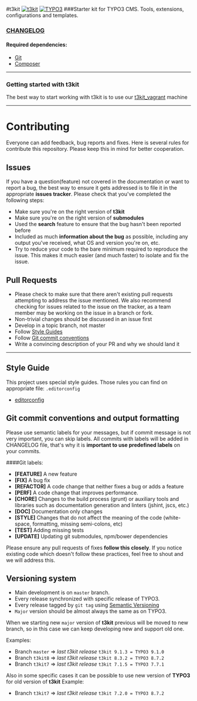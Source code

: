 #t3kit
[![t3kit](https://img.shields.io/badge/t3kit-7.6.0-green.svg?style=flat-square)](https://github.com/t3kit/t3kit)
[![TYPO3](https://img.shields.io/badge/TYPO3-7.6.9-orange.svg?style=flat-square)](https://typo3.org/)
###Starter kit for TYPO3 CMS. Tools, extensions, configurations and templates.

### [CHANGELOG](https://github.com/t3kit/t3kit/blob/master/CHANGELOG.md)

#### Required dependencies:

* [Git](https://git-scm.com/)
* [Composer](https://getcomposer.org/)

***

### Getting started with t3kit

The best way to start working with t3kit is to use our [t3kit_vagrant](https://github.com/t3kit/t3kit_vagrant) machine

***

# Contributing

Everyone can add feedback, bug reports and fixes. Here is several rules for contribute this repository. Please keep this in mind for better cooperation.


## Issues

If you have a question(feature) not covered in the documentation or want to report a bug, the best way to ensure it gets addressed is to file it in the appropriate **issues tracker**. Please check that you've completed the following steps:

* Make sure you're on the right version of **t3kit**
* Make sure you're on the right version of **submodules**
* Used the **search** feature to ensure that the bug hasn't been reported before
* Included as much **information about the bug** as possible, including any output you've received, what OS and version you're on, etc.
* Try to reduce your code to the bare minimum required to reproduce the issue. This makes it much easier (and much faster) to isolate and fix the issue.


## Pull Requests

* Please check to make sure that there aren't existing pull requests attempting to address the issue mentioned. We also recommend checking for issues related to the issue on the tracker, as a team member may be working on the issue in a branch or fork.
* Non-trivial changes should be discussed in an issue first
* Develop in a topic branch, not master
* Follow [Style Guides](https://github.com/t3kit/t3kit#style-guide)
* Follow [Git commit conventions](https://github.com/t3kit/t3kit#git-commit-conventions-and-output-formatting)
* Write a convincing description of your PR and why we should land it

***

## Style Guide
This project uses special style guides. Those rules you can find on appropriate file: `.editorconfig`

* [editorconfig](http://editorconfig.org)

## Git commit conventions and output formatting
Please use semantic labels for your messages, but if commit message is not very important, you can skip labels. All commits with labels will be added in CHANGELOG file, that's why it is **important to use predefined labels** on your commits.

####Git labels:
* **[FEATURE]** A new feature
* **[FIX]** A bug fix
* **[REFACTOR]** A code change that neither fixes a bug or adds a feature
* **[PERF]** A code change that improves performance.
* **[CHORE]** Changes to the build process (grunt) or auxiliary tools and libraries such as documentation generation and linters (jshint, jscs, etc.)
* **[DOC]** Documentation only changes
* **[STYLE]** Changes that do not affect the meaning of the code (white-space, formatting, missing semi-colons, etc)
* **[TEST]** Adding missing tests
* **[UPDATE]** Updating git submodules, npm/bower dependencies

Please ensure any pull requests of fixes **follow this closely**. If you notice existing code which doesn't follow these practices, feel free to shout and we will address this.


## Versioning system
* Main development is on `master` branch.
* Every release synchronized with specific release of TYPO3.
* Every release tagged by `git tag` using [Semantic Versioning](http://semver.org)
* `Major` version should be almost always the same as on TYPO3.

When we starting new `major` version of **t3kit** previous will be moved to new branch, so in this case we can keep developing new and support old one.

Examples:
* Branch `master` => _last t3kit release_ `t3kit 9.1.3 = TYPO3 9.1.0`
* Branch `t3kit8` => _last t3kit release_ `t3kit 8.3.2 = TYPO3 8.7.2`
* Branch `t3kit7` => _last t3kit release_ `t3kit 7.1.5 = TYPO3 7.7.1`

Also in some specific cases it can be possible to use new version of **TYPO3** for old version of **t3kit**
Example:
* Branch `t3kit7` => _last t3kit release_ `t3kit 7.2.0 = TYPO3 8.7.2`
